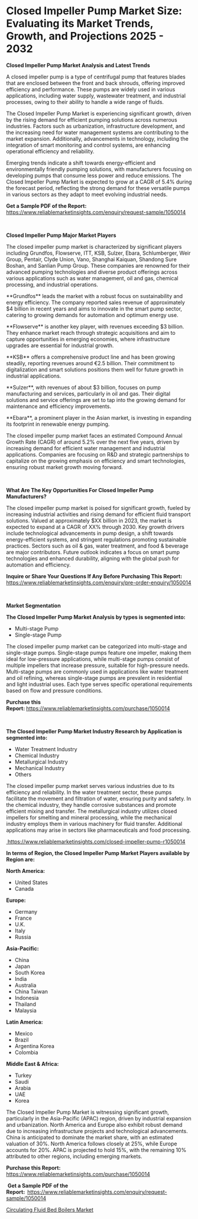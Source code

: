 <p><h1>Closed Impeller Pump Market Size: Evaluating its Market Trends, Growth, and Projections 2025 - 2032</h1></p><p><strong>Closed Impeller Pump Market Analysis and Latest Trends</strong></p>
<p><p>A closed impeller pump is a type of centrifugal pump that features blades that are enclosed between the front and back shrouds, offering improved efficiency and performance. These pumps are widely used in various applications, including water supply, wastewater treatment, and industrial processes, owing to their ability to handle a wide range of fluids.</p><p>The Closed Impeller Pump Market is experiencing significant growth, driven by the rising demand for efficient pumping solutions across numerous industries. Factors such as urbanization, infrastructure development, and the increasing need for water management systems are contributing to the market expansion. Additionally, advancements in technology, including the integration of smart monitoring and control systems, are enhancing operational efficiency and reliability.</p><p>Emerging trends indicate a shift towards energy-efficient and environmentally friendly pumping solutions, with manufacturers focusing on developing pumps that consume less power and reduce emissions. The Closed Impeller Pump Market is expected to grow at a CAGR of 5.4% during the forecast period, reflecting the strong demand for these versatile pumps in various sectors as they adapt to meet evolving industrial needs.</p></p>
<p><strong>Get a Sample PDF of the Report:&nbsp;</strong> <a href="https://www.reliablemarketinsights.com/enquiry/request-sample/1050014?utm_campaign=2221&utm_medium=2&utm_source=Github&utm_content=ia&utm_term=10042025&utm_id=closed-impeller-pump">https://www.reliablemarketinsights.com/enquiry/request-sample/1050014</a></p>
<p>&nbsp;</p>
<p><strong>Closed Impeller Pump Major Market Players</strong></p>
<p><p>The closed impeller pump market is characterized by significant players including Grundfos, Flowserve, ITT, KSB, Sulzer, Ebara, Schlumberger, Weir Group, Pentair, Clyde Union, Vano, Shanghai Kaiquan, Shandong Sure Boshan, and Sanlian Pump Group. These companies are renowned for their advanced pumping technologies and diverse product offerings across various applications such as water management, oil and gas, chemical processing, and industrial operations.</p><p>**Grundfos** leads the market with a robust focus on sustainability and energy efficiency. The company reported sales revenue of approximately $4 billion in recent years and aims to innovate in the smart pump sector, catering to growing demands for automation and optimum energy use.</p><p>**Flowserve** is another key player, with revenues exceeding $3 billion. They enhance market reach through strategic acquisitions and aim to capture opportunities in emerging economies, where infrastructure upgrades are essential for industrial growth.</p><p>**KSB** offers a comprehensive product line and has been growing steadily, reporting revenues around €2.5 billion. Their commitment to digitalization and smart solutions positions them well for future growth in industrial applications.</p><p>**Sulzer**, with revenues of about $3 billion, focuses on pump manufacturing and services, particularly in oil and gas. Their digital solutions and service offerings are set to tap into the growing demand for maintenance and efficiency improvements.</p><p>**Ebara**, a prominent player in the Asian market, is investing in expanding its footprint in renewable energy pumping.</p><p>The closed impeller pump market faces an estimated Compound Annual Growth Rate (CAGR) of around 5.2% over the next five years, driven by increasing demand for efficient water management and industrial applications. Companies are focusing on R&D and strategic partnerships to capitalize on the growing emphasis on efficiency and smart technologies, ensuring robust market growth moving forward.</p></p>
<p>&nbsp;</p>
<p><strong>What Are The Key Opportunities For Closed Impeller Pump Manufacturers?</strong></p>
<p><p>The closed impeller pump market is poised for significant growth, fueled by increasing industrial activities and rising demand for efficient fluid transport solutions. Valued at approximately $XX billion in 2023, the market is expected to expand at a CAGR of XX% through 2030. Key growth drivers include technological advancements in pump design, a shift towards energy-efficient systems, and stringent regulations promoting sustainable practices. Sectors such as oil & gas, water treatment, and food & beverage are major contributors. Future outlook indicates a focus on smart pump technologies and enhanced durability, aligning with the global push for automation and efficiency.</p></p>
<p><strong>Inquire or Share Your Questions If Any Before Purchasing This Report:</strong> <a href="https://www.reliablemarketinsights.com/enquiry/pre-order-enquiry/1050014?utm_campaign=2221&utm_medium=2&utm_source=Github&utm_content=ia&utm_term=10042025&utm_id=closed-impeller-pump">https://www.reliablemarketinsights.com/enquiry/pre-order-enquiry/1050014</a></p>
<p>&nbsp;</p>
<p><strong>Market Segmentation</strong></p>
<p><strong>The Closed Impeller Pump Market Analysis by types is segmented into:</strong></p>
<p><ul><li>Multi-stage Pump</li><li>Single-stage Pump</li></ul></p>
<p><p>The closed impeller pump market can be categorized into multi-stage and single-stage pumps. Single-stage pumps feature one impeller, making them ideal for low-pressure applications, while multi-stage pumps consist of multiple impellers that increase pressure, suitable for high-pressure needs. Multi-stage pumps are commonly used in applications like water treatment and oil refining, whereas single-stage pumps are prevalent in residential and light industrial uses. Each type serves specific operational requirements based on flow and pressure conditions.</p></p>
<p><strong>Purchase this Report:&nbsp;</strong><a href="https://www.reliablemarketinsights.com/purchase/1050014?utm_campaign=2221&utm_medium=2&utm_source=Github&utm_content=ia&utm_term=10042025&utm_id=closed-impeller-pump">https://www.reliablemarketinsights.com/purchase/1050014</a></p>
<p>&nbsp;</p>
<p><strong>The Closed Impeller Pump Market Industry Research by Application is segmented into:</strong></p>
<p><ul><li>Water Treatment Industry</li><li>Chemical Industry</li><li>Metallurgical Industry</li><li>Mechanical Industry</li><li>Others</li></ul></p>
<p><p>The closed impeller pump market serves various industries due to its efficiency and reliability. In the water treatment sector, these pumps facilitate the movement and filtration of water, ensuring purity and safety. In the chemical industry, they handle corrosive substances and promote efficient mixing and transfer. The metallurgical industry utilizes closed impellers for smelting and mineral processing, while the mechanical industry employs them in various machinery for fluid transfer. Additional applications may arise in sectors like pharmaceuticals and food processing.</p></p>
<p><a href="https://www.reliablemarketinsights.com/closed-impeller-pump-r1050014?utm_campaign=2221&utm_medium=2&utm_source=Github&utm_content=ia&utm_term=10042025&utm_id=closed-impeller-pump">&nbsp;https://www.reliablemarketinsights.com/closed-impeller-pump-r1050014</a></p>
<p><strong>In terms of Region, the Closed Impeller Pump Market Players available by Region are:</strong></p>
<p>
    <p> <strong> North America: </strong>
        <ul>
            <li>United States</li>
            <li>Canada</li>
        </ul>
        </p> 
    <p> <strong> Europe: </strong>
        <ul>
            <li>Germany</li>
            <li>France</li>
            <li>U.K.</li>
            <li>Italy</li>
            <li>Russia</li>
        </ul>
        </p> 
    <p> <strong> Asia-Pacific: </strong>
        <ul>
            <li>China</li>
            <li>Japan</li>
            <li>South Korea</li>
            <li>India</li>
            <li>Australia</li>
            <li>China Taiwan</li>
            <li>Indonesia</li>
            <li>Thailand</li>
            <li>Malaysia</li>
        </ul>
        </p> 
    <p> <strong> Latin America: </strong>
        <ul>
            <li>Mexico</li>
            <li>Brazil</li>
            <li>Argentina Korea</li>
            <li>Colombia</li>
        </ul>
        </p> 
    <p> <strong> Middle East & Africa: </strong>
        <ul>
            <li>Turkey</li>
            <li>Saudi</li>
            <li>Arabia</li>
            <li>UAE</li>
            <li>Korea</li>
        </ul>
    </p>
    </p>
<p><p>The Closed Impeller Pump Market is witnessing significant growth, particularly in the Asia-Pacific (APAC) region, driven by industrial expansion and urbanization. North America and Europe also exhibit robust demand due to increasing infrastructure projects and technological advancements. China is anticipated to dominate the market share, with an estimated valuation of 30%. North America follows closely at 25%, while Europe accounts for 20%. APAC is projected to hold 15%, with the remaining 10% attributed to other regions, including emerging markets.</p></p>
<p><strong>Purchase this Report: </strong><a href="https://www.reliablemarketinsights.com/purchase/1050014?utm_campaign=2221&utm_medium=2&utm_source=Github&utm_content=ia&utm_term=10042025&utm_id=closed-impeller-pump">https://www.reliablemarketinsights.com/purchase/1050014</a></p>
<p>&nbsp;<strong>Get a Sample PDF of the Report:&nbsp;&nbsp;</strong><a href="https://www.reliablemarketinsights.com/enquiry/request-sample/1050014?utm_campaign=2221&utm_medium=2&utm_source=Github&utm_content=ia&utm_term=10042025&utm_id=closed-impeller-pump">https://www.reliablemarketinsights.com/enquiry/request-sample/1050014</a></p>
<p><strong></strong></p>
<p><p><a href="https://github.com/kitsossadien/Market-Research-Report-List-1/blob/main/circulating-fluid-bed-boilers-market.md?utm_campaign=2221&utm_medium=2&utm_source=Github&utm_content=ia&utm_term=10042025&utm_id=closed-impeller-pump">Circulating Fluid Bed Boilers Market</a></p></p>